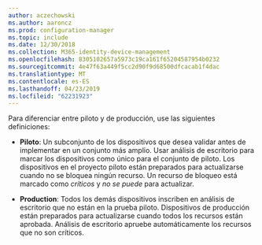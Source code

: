 ```yaml
---
author: aczechowski
ms.author: aaroncz
ms.prod: configuration-manager
ms.topic: include
ms.date: 12/30/2018
ms.collection: M365-identity-device-management
ms.openlocfilehash: 8305102657a5973c19ca161f65204587954b0232
ms.sourcegitcommit: 4e47f63a449f5cc2d90f9d68500dfcacab1f4dac
ms.translationtype: MT
ms.contentlocale: es-ES
ms.lasthandoff: 04/23/2019
ms.locfileid: "62231923"
---
```

Para diferenciar entre piloto y de producción, use las siguientes definiciones:  

- **Piloto**: Un subconjunto de los dispositivos que desea validar antes de implementar en un conjunto más amplio. Usar análisis de escritorio para marcar los dispositivos como único para el conjunto de piloto. Los dispositivos en el proyecto piloto están preparados para actualizarse cuando no se bloquea ningún recurso. Un recurso de bloqueo está marcado como *críticos* y *no se puede* para actualizar.  

- **Production**: Todos los demás dispositivos inscriben en análisis de escritorio que no están en la prueba piloto. Dispositivos de producción están preparados para actualizarse cuando todos los recursos están aprobada. Análisis de escritorio apruebe automáticamente los recursos que no son críticos.  

